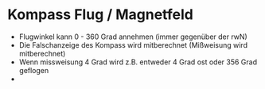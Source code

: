# Kompass Flug / Magnetfeld

- Flugwinkel kann 0 - 360 Grad annehmen (immer gegenüber der rwN)
- Die Falschanzeige des Kompass wird mitberechnet (Mißweisung wird mitberechnet) 
- Wenn missweisung 4 Grad wird z.B. entweder 4 Grad ost oder 356 Grad geflogen
- 
